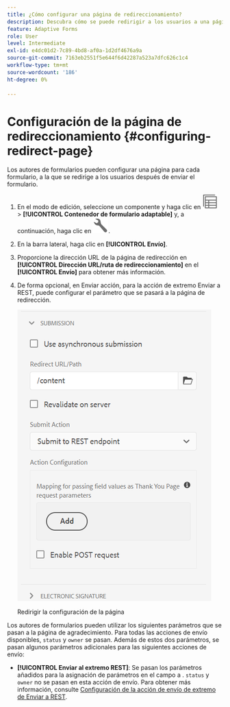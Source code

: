 ```yaml
---
title: ¿Cómo configurar una página de redireccionamiento?
description: Descubra cómo se puede redirigir a los usuarios a una página web que los autores de formularios puedan configurar al crear el formulario.
feature: Adaptive Forms
role: User
level: Intermediate
exl-id: e4dc01d2-7c89-4bd8-af0a-1d2df4676a9a
source-git-commit: 7163eb2551f5e644f6d42287a523a7dfc626c1c4
workflow-type: tm+mt
source-wordcount: '186'
ht-degree: 0%

---
```


# Configuración de la página de redireccionamiento {#configuring-redirect-page}

Los autores de formularios pueden configurar una página para cada formulario, a la que se redirige a los usuarios después de enviar el formulario.

1. En el modo de edición, seleccione un componente y haga clic en ![nivel de campo](assets/select_parent_icon.svg) > **[!UICONTROL Contenedor de formulario adaptable]** y, a continuación, haga clic en ![cmppr](assets/configure-icon.svg).

1. En la barra lateral, haga clic en **[!UICONTROL Envío]**.

1. Proporcione la dirección URL de la página de redirección en **[!UICONTROL Dirección URL/ruta de redireccionamiento]** en el **[!UICONTROL Envío]** para obtener más información.
1. De forma opcional, en Enviar acción, para la acción de extremo Enviar a REST, puede configurar el parámetro que se pasará a la página de redirección.

   ![Redirigir la configuración de la página](assets/redirect-url.png)

   Redirigir la configuración de la página

Los autores de formularios pueden utilizar los siguientes parámetros que se pasan a la página de agradecimiento. Para todas las acciones de envío disponibles, `status` y `owner` se pasan. Además de estos dos parámetros, se pasan algunos parámetros adicionales para las siguientes acciones de envío:

* **[!UICONTROL Enviar al extremo REST]**: Se pasan los parámetros añadidos para la asignación de parámetros en el campo a . `status` y `owner` no se pasan en esta acción de envío. Para obtener más información, consulte [Configuración de la acción de envío de extremo de Enviar a REST](configuring-submit-actions.md).
